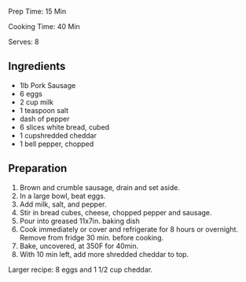 Prep Time: 15 Min

Cooking Time: 40 Min

Serves: 8

Ingredients
-----------
* 1lb Pork Sausage
* 6 eggs
* 2 cup milk
* 1 teaspoon salt
* dash of pepper
* 6 slices white bread, cubed
* 1 cupshredded cheddar
* 1 bell pepper, chopped

Preparation
-----------
1. Brown and crumble sausage, drain and set aside.
2. In a large bowl, beat eggs.
3. Add milk, salt, and pepper.
4. Stir in bread cubes, cheese, chopped pepper and sausage.
5. Pour into greased 11x7in. baking dish
6. Cook immediately or cover and refrigerate for 8 hours or overnight. Remove from fridge 30 min. before cooking.
7. Bake, uncovered, at 350F for 40min. 
8. With 10 min left, add more shredded cheddar to top.

Larger recipe: 8 eggs and 1 1/2 cup cheddar.

